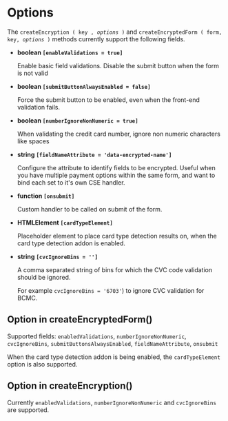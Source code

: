  # Options
  
  The `createEncryption ( key , `*`options`*` )` and `createEncryptedForm ( form, key, `*`options`*` )` methods currently support the following fields.
  

* **boolean `[enableValidations = true] `**  
  
  Enable basic field validations. Disable the submit button when the form is not valid 
  
* **boolean `[submitButtonAlwaysEnabled = false]`**

  Force the submit button to be enabled, even when the front-end validation fails.
  
* **boolean `[numberIgnoreNonNumeric = true]`**

  When validating the credit card number, ignore non numeric characters like spaces
  
* **string `[fieldNameAttribute = 'data-encrypted-name']`**

  Configure the attribute to identify fields to be encrypted. Useful when you have multiple payment options within the same form, and want to bind each set to it's own CSE handler.
  
* **function `[onsubmit]`**

  Custom handler to be called on submit of the form.
  
* **HTMLElement `[cardTypeElement]`**

  Placeholder element to place card type detection results on, when the card type detection addon is enabled.
  
* **string `[cvcIgnoreBins = '']`**
   
  A comma separated string of bins for which the CVC code validation should be ignored.
  
  For example `cvcIgnoreBins = '6703'`) to ignore CVC validation for BCMC.


## Option in createEncryptedForm()
Supported fields: `enabledValidations`, `numberIgnoreNonNumeric`, `cvcIgnoreBins`, `submitButtonsAlwaysEnabled`, `fieldNameAttribute`, `onsubmit`

When the card type detection addon is being enabled, the `cardTypeElement` option is also supported.

## Option in createEncryption()
Currently  `enabledValidations`, `numberIgnoreNonNumeric` and `cvcIgnoreBins` are supported.
